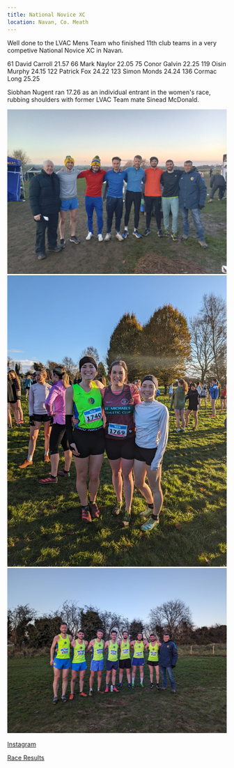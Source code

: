 ```yaml
---
title: National Novice XC
location: Navan, Co. Meath
---
```


Well done to the LVAC Mens Team who finished 11th club teams in a very competive National Novice XC in Navan.

61 David Carroll 21.57
66 Mark Naylor 22.05
75 Conor Galvin 22.25
119 Oisin Murphy 24.15
122 Patrick Fox 24.22
123 Simon Monds 24.24
136 Cormac Long 25.25

Siobhan Nugent ran 17.26 as an individual entrant in the women's race, rubbing shoulders with former LVAC Team mate Sinead McDonald.

<img src="/assets/images/races/2023/national-novice-xc/Men-Group-2.jpeg" class="img-fluid" alt="Mens Group">

<img src="/assets/images/races/2023/national-novice-xc/Women-Group.jpeg" class="img-fluid" alt="Womens Team">

<img src="/assets/images/races/2023/national-novice-xc/Men-Group-1.jpeg" class="img-fluid" alt="Mens Group">

<a href="https://www.instagram.com/p/C0Zx-s1MQN1/?img_index=2" target="_blank" rel="noopener noreferrer">Instagram</a>

<a href="/races/2023-12-03-national-novice-xc/" target="_blank" rel="noopener noreferrer">Race Results</a>
